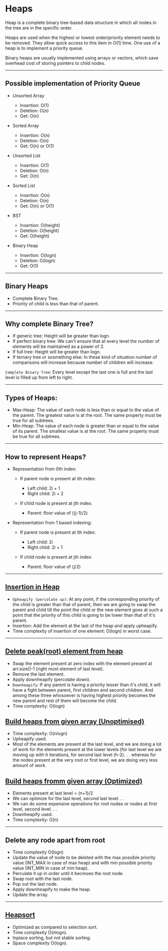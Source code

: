 # Heaps

Heap is a complete binary tree-based data structure in which all nodes in the tree are in the specific order. 

Heaps are used when the highest or lowest order/priority element needs to be removed. They allow quick access to this item in O(1) time. One use of a heap is to implement a priority queue.

Binary heaps are usually implemented using arrays or vectors, which save overhead cost of storing pointers to child nodes.

<hr/>

## Possible implementation of Priority Queue

* Unsorted Array
    * Insertion: O(1)
    * Deletion: O(n)
    * Get: O(n)

* Sorted Array
    * Insertion: O(n)
    * Deletion: O(n)
    * Get: O(n) or O(1)

* Unsorted List
    * Insertion: O(1)
    * Deletion: O(n)
    * Get: O(n)

* Sorted List
    * Insertion: O(n)
    * Deletion: O(n)
    * Get: O(n) or O(1)

* BST
    * Insertion: O(height)
    * Deletion: O(height)
    * Get: O(height)

* Binary Heap 
    * Insertion: O(logn)
    * Deletion: O(logn)
    * Get: O(1)

<hr/>

## Binary Heaps
 * Complete Binary Tree.
 * Priority of child is less than that of parent.
 
<hr/>

## Why complete Binary Tree?
 * If generic tree: Height will be greater than logn.
 * If perfect binary tree: We can't ensure that at every level the number of elements will be maintained as a power of 2.
 * If full tree: Height will be greater than logn.
 * If ternary tree or sosmething else: In these kind of situation number of comparisons will increase because number of children will increase.
 
 `Complete Binary Tree`: Every level except the last one is full and the last level is filled up from left to right.

<hr/>
 
## Types of Heaps:
 * Max-Heap: The value of each node is less than or equal to the value of the parent. The greatest value is at the root. The same property must be true for all subtrees.
 * Min-Heap: The value of each node is greater than or equal to the value of its parent. The smallest value is at the root. The same property must be true for all subtrees.

<hr/>
 
## How to represent Heaps?

* Representation from 0th index: 
  * If parent node is present at ith index:
    * Left child: 2i + 1
    * Right child: 2i + 2
    
  * If child node is present at jth index:
    * Parent: floor value of ((j-1)/2)

* Representation from 1 based indexing: 
  * If parent node is present at ith index:
    * Left child: 2i
    * Right child: 2i + 1
    
  * If child node is present at jth index:
    * Parent: floor value of (j/2)

<hr/>

## <a href="https://github.com/sanya2508/Heaps/blob/master/insertionInHeaps.cpp"> Insertion in Heap</a>

* `Upheapify (percolate up)`: At any point, if the corresponding priority of the child is greater than that of parent, then we are going to swap the parent and child till the point the child or the new element goes at such a point that the priority of this child is going to be lower than that of it's parent.
* Insertion: Add the element at the last of the heap and apply upheapify.
* Time complexity of insertion of one element: O(logn) in worst case.

<hr/>

## <a href="https://github.com/sanya2508/Heaps/blob/master/deletionOfPeakElementsInHeap.cpp">Delete peak(root) element from heap</a>
 * Swap the element present at zero index with the element present at arr.size()-1 (right most element of last level).
 * Remove the last element.
 * Apply downheapify (percolate down).
 * `Downheapify`: If any parent is having a priority lesser than it's child, it will have a fight between parent, first children and second children. And among these three whosoever is having highest priority becomes the new parent and rest of them will become the child. 
 * Time complexity: O(logn)
 
</hr>

## <a href="https://github.com/sanya2508/Heaps/blob/master/buildHeapUnoptimizedFromArray.cpp">Build heaps from given array (Unoptimised)</a>
 * Time complexity: O(nlogn)
 * Upheapify used.
 * Most of the elements are present at the last level, and we are doing a lot of work for the elements present at the lower levels (for last level we are moving up with h iterations, for second last level (h-2). . . whereas for the nodes present at the very root or first level, we are doing very less amount of work.
 
 
## <a href="https://github.com/sanya2508/Heaps/blob/master/buildHeapOptimizedFromArray.cpp">Build heaps fromm given array (Optimized)</a>

 * Elements present at last level = (n+1)/2
 * We can optimize for the last level, second last level. . .
 * We can do some expensive operations for root nodes or nodes at first level, second level. . .
 * Downheapify used.
 * Time complexity: O(n)
 
<hr/>

## Delete any rode apart from root
 * Time complexity O(logn)
 * Update the value of node to be deleted with the max possible priority value (INT_MAX in case of max heap) and with min possible priority value (INT_MIN in case of min heap).
 * Perculate it up in order until it becmoes the root node.
 * Swap root with the last node.
 * Pop out the last node.
 * Apply downheapify to make the heap.
 * Update the array.

<hr/>

## <a href="https://github.com/sanya2508/Heaps/blob/master/heapSort.cpp">Heapsort</a>
 * Optimized as compared to selection sort.
 * Time complexity O(nlogn).
 * Inplace sorting, but not stable sorting.
 * Space complexity O(logn).
 
